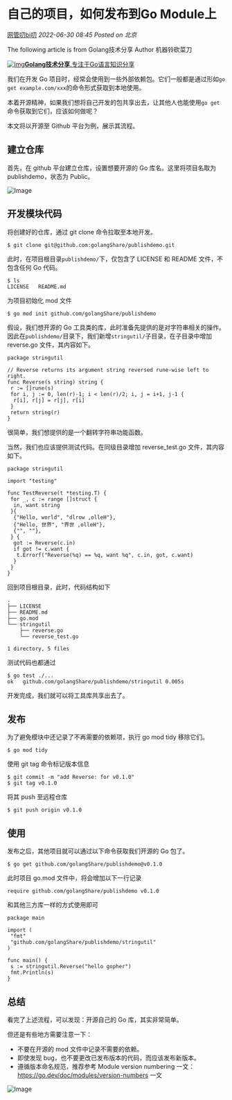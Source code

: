 # 自己的项目，如何发布到Go Module上

[网管叨bi叨](javascript:void(0);) *2022-06-30 08:45* *Posted on 北京*

The following article is from Golang技术分享 Author 机器铃砍菜刀

[![img](http://wx.qlogo.cn/mmhead/Q3auHgzwzM5PDJWyKwKEDrRxQNXo2IkReaUo3KyvIiak73aiatkWgEoQ/0)**Golang技术分享**.专注于Go语言知识分享](https://mp.weixin.qq.com/s/7jLmwtP3xk-wbCFKqPLK2g#)

我们在开发 Go 项目时，经常会使用到一些外部依赖包。它们一般都是通过形如`go get example.com/xxx`的命令形式获取到本地使用。

本着开源精神，如果我们想将自己开发的包共享出去，让其他人也能使用`go get`命令获取到它们，应该如何做呢？

本文将以开源至 Github 平台为例，展示其流程。

## 建立仓库

首先，在 github 平台建立仓库，设置想要开源的 Go 库名。这里将项目名取为 publishdemo，状态为 Public。

![Image](https://mmbiz.qpic.cn/mmbiz_png/2EiaKLQksVQIzW3iacal1OMgBBEmUGFSBlvECKpXKXHIalXvEiawh4TIC3nTGHXxz6JnJIv3pgHot86W0W70ovlsA/640?wx_fmt=png&wxfrom=5&wx_lazy=1&wx_co=1)

## 开发模块代码

将创建好的仓库，通过 git clone 命令拉取至本地开发。

```
$ git clone git@github.com:golangShare/publishdemo.git
```

此时，在项目根目录`publishdemo/`下，仅包含了 LICENSE 和 README 文件，不包含任何 Go 代码。

```
$ ls
LICENSE   README.md
```

为项目初始化 mod 文件

```
$ go mod init github.com/golangShare/publishdemo
```

假设，我们想开源的 Go 工具类的库，此时准备先提供的是对字符串相关的操作。因此在`publishdemo/`目录下，我们新增`stringutil/`子目录，在子目录中增加 reverse.go 文件，其内容如下。

```
package stringutil

// Reverse returns its argument string reversed rune-wise left to right.
func Reverse(s string) string {
 r := []rune(s)
 for i, j := 0, len(r)-1; i < len(r)/2; i, j = i+1, j-1 {
  r[i], r[j] = r[j], r[i]
 }
 return string(r)
}
```

很简单，我们想提供的是一个翻转字符串功能函数。

当然，我们也应该提供测试代码。在同级目录增加 reverse_test.go 文件，其内容如下。

```
package stringutil

import "testing"

func TestReverse(t *testing.T) {
 for _, c := range []struct {
  in, want string
 }{
  {"Hello, world", "dlrow ,olleH"},
  {"Hello, 世界", "界世 ,olleH"},
  {"", ""},
 } {
  got := Reverse(c.in)
  if got != c.want {
   t.Errorf("Reverse(%q) == %q, want %q", c.in, got, c.want)
  }
 }
}
```

回到项目根目录，此时，代码结构如下

```
.
├── LICENSE
├── README.md
├── go.mod
└── stringutil
    ├── reverse.go
    └── reverse_test.go

1 directory, 5 files
```

测试代码也都通过

```
$ go test ./...
ok   github.com/golangShare/publishdemo/stringutil 0.005s
```

开发完成，我们就可以将工具库共享出去了。

## 发布

为了避免模块中还记录了不再需要的依赖项，执行 go mod tidy 移除它们。

```
$ go mod tidy
```

使用 git tag 命令标记版本信息

```
$ git commit -m "add Reverse: for v0.1.0"
$ git tag v0.1.0
```

将其 push 至远程仓库

```
$ git push origin v0.1.0
```

## 使用

发布之后，其他项目就可以通过以下命令获取我们开源的 Go 包了。

```
$ go get github.com/golangShare/publishdemo@v0.1.0
```

此时项目 go.mod 文件中，将会增加以下一行记录

```
require github.com/golangShare/publishdemo v0.1.0
```

和其他三方库一样的方式使用即可

```
package main

import (
 "fmt"
 "github.com/golangShare/publishdemo/stringutil"
)

func main() {
 s := stringutil.Reverse("hello gopher")
 fmt.Println(s)
}
```

## 总结

看完了上述流程，可以发现：开源自己的 Go 库，其实非常简单。

但还是有些地方需要注意一下：

- 不要在开源的 mod 文件中记录不需要的依赖。
- 即使发现 bug，也不要更改已发布版本的代码，而应该发布新版本。
- 遵循版本命名规范，推荐参考 Module version numbering 一文：https://go.dev/doc/modules/version-numbers 一文

![Image](https://mmbiz.qpic.cn/mmbiz_png/2EiaKLQksVQIzW3iacal1OMgBBEmUGFSBlibhbVK3UUZM0Viahgc9MhjXaPtH2iaib53SFibY3mK92azfY7xdQzfb0D7w/640?wx_fmt=png&wxfrom=5&wx_lazy=1&wx_co=1)